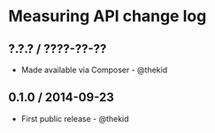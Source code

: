 Measuring API change log
========================

## ?.?.? / ????-??-??

* Made available via Composer - @thekid

## 0.1.0 / 2014-09-23

* First public release - @thekid
